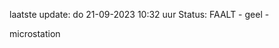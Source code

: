 laatste update: 
do 21-09-2023 10:32   uur 
Status: FAALT - geel - 
<div class="service Y">microstation</div>